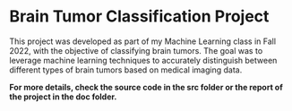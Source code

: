 # Brain Tumor Classification Project

This project was developed as part of my Machine Learning class in Fall 2022, with the objective of classifying brain tumors. The goal was to leverage machine learning techniques to accurately distinguish between different types of brain tumors based on medical imaging data.

**For more details, check the source code in the src folder or the report of the project in the doc folder.**
